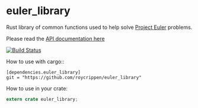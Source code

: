 # euler_library

Rust library of common functions used to help solve [Project Euler](https://projecteuler.net/) problems.

Please read the [API documentation here](http://roycrippen.github.io/euler_library/euler_library/index.html)

[![Build Status](https://travis-ci.org/roycrippen/euler_library.svg?branch=master)](https://travis-ci.org/roycrippen/euler_library)

How to use with cargo::

```
[dependencies.euler_library]
git = "https://github.com/roycrippen/euler_library"
```

How to use in your crate:

```rust
extern crate euler_library;
```    
